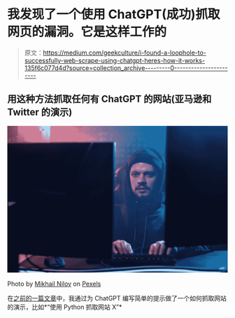 # 我发现了一个使用 ChatGPT(成功)抓取网页的漏洞。它是这样工作的

> 原文：<https://medium.com/geekculture/i-found-a-loophole-to-successfully-web-scrape-using-chatgpt-heres-how-it-works-135f6c077d4d?source=collection_archive---------0----------------------->

## 用这种方法抓取任何有 ChatGPT 的网站(亚马逊和 Twitter 的演示)

![](img/3aa572cd51f69a626872d5c591b9c252.png)

Photo by [Mikhail Nilov](https://www.pexels.com/@mikhail-nilov/) on [Pexels](https://www.pexels.com/photo/man-in-front-of-a-computer-6963947/)

在[之前的一篇文章](/p/b2e7482f2c18)中，我通过为 ChatGPT 编写简单的提示做了一个如何抓取网站的演示，比如*“使用 Python 抓取网站 X”*
